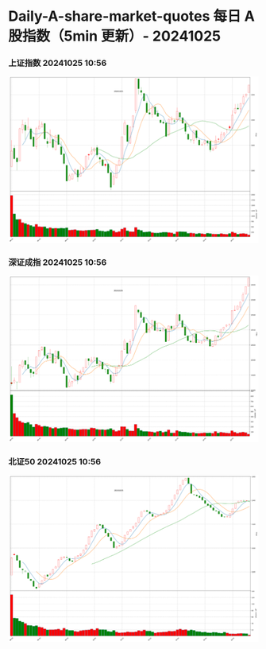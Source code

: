 
# Daily-A-share-market-quotes 每日 A 股指数（5min 更新）- 20241025

### 上证指数 20241025 10:56
![](./fig/2024/10/20241025-sh000001.png)

### 深证成指 20241025 10:56
![](./fig/2024/10/20241025-sz399001.png)

### 北证50 20241025 10:56
![](./fig/2024/10/20241025-bj899050.png)
